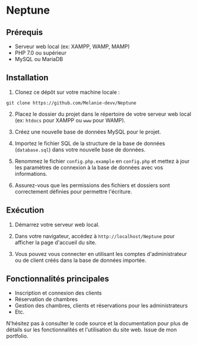 # Neptune

## Prérequis

- Serveur web local (ex: XAMPP, WAMP, MAMP)
- PHP 7.0 ou supérieur
- MySQL ou MariaDB

## Installation

1. Clonez ce dépôt sur votre machine locale :

```
git clone https://github.com/Melanie-devv/Neptune
```

2. Placez le dossier du projet dans le répertoire de votre serveur web local (ex: `htdocs` pour XAMPP ou `www` pour WAMP).

3. Créez une nouvelle base de données MySQL pour le projet.

4. Importez le fichier SQL de la structure de la base de données (`database.sql`) dans votre nouvelle base de données.

5. Renommez le fichier `config.php.example` en `config.php` et mettez à jour les paramètres de connexion à la base de données avec vos informations.

6. Assurez-vous que les permissions des fichiers et dossiers sont correctement définies pour permettre l'écriture.

## Exécution

1. Démarrez votre serveur web local.

2. Dans votre navigateur, accédez à `http://localhost/Neptune` pour afficher la page d'accueil du site.

3. Vous pouvez vous connecter en utilisant les comptes d'administrateur ou de client créés dans la base de données importée.



## Fonctionnalités principales

- Inscription et connexion des clients
- Réservation de chambres
- Gestion des chambres, clients et réservations pour les administrateurs
- Etc.

N'hésitez pas à consulter le code source et la documentation pour plus de détails sur les fonctionnalités et l'utilisation du site web. Issue de mon portfolio.
